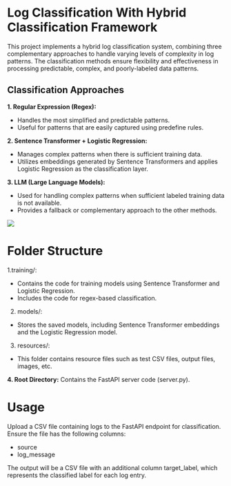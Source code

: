 # **Log Classification With Hybrid Classification Framework**

This project implements a hybrid log classification system, combining three complementary approaches to handle varying levels of complexity in log patterns. The classification methods ensure flexibility and effectiveness in processing predictable, complex, and poorly-labeled data patterns.

## Classification Approaches

**1. Regular Expression (Regex):**
* Handles the most simplified and predictable patterns.
* Useful for patterns that are easily captured using predefine rules.

**2. Sentence Transformer + Logistic Regression:**
* Manages complex patterns when there is sufficient training data.
* Utilizes embeddings generated by Sentence Transformers and applies Logistic Regression as the classification layer.

**3. LLM (Large Language Models):**
* Used for handling complex patterns when sufficient labeled training data is not available.
* Provides a fallback or complementary approach to the other methods.


![](C:\Users\DELL\PycharmProjects\pythonProject3\Picture1.png)

# Folder Structure

1.training/:
* Contains the code for training models using Sentence Transformer and Logistic Regression.
* Includes the code for regex-based classification.
2. models/:
* Stores the saved models, including Sentence Transformer embeddings and the Logistic Regression model.

3. resources/:

* This folder contains resource files such as test CSV files, output files, images, etc.

**4.  Root Directory:**
Contains the FastAPI server code (server.py).

# Usage

Upload a CSV file containing logs to the FastAPI endpoint for classification. Ensure the file has the following columns:

* source
* log_message

The output will be a CSV file with an additional column target_label, which represents the classified label for each log entry.